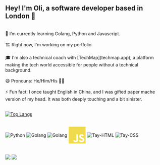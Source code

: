 ## Hey! I'm Oli, a software developer based in London 👋
<br>
🌱 I’m currently learning Golang, Python and Javascript.<br><br>
🏗️ Right now, I'm working on my portfolio.<br><br>
🎓 I'm also a technical coach with [TechMap](techmap.app), a platform making the tech world accessible for people without a technical background.<br><br>
😄 Pronouns: He/Him/His 🏳️‍🌈<br><br>
⚡ Fun fact: I once taught English in China, and I was gifted paper mache version of my head. It was both deeply touching and a bit sinister.<br><br>

[![Top Langs](https://github-readme-stats.vercel.app/api/top-langs/?username=olikelly00)](https://github.com/anuraghazra/github-readme-stats)
<br>

<div style="display: inline_block">
  <br>
  <img align="center" alt="Python" height="55" width="55" src="https://raw.githubusercontent.com/bablubambal/All_logo_and_pictures/7c0ac2ceb9f9d24992ec393d11fa7337d2f92466/programming%20languages/python.svg">
    <img align="center" alt="Golang" height="55" width="55" src="https://raw.githubusercontent.com/bablubambal/All_logo_and_pictures/7c0ac2ceb9f9d24992ec393d11fa7337d2f92466/programming%20languages/go.svg">
   <img align="center" alt="Golang" height="55" width="55" src="https://seeklogo.com/images/S/swift-logo-7927855EB5-seeklogo.com.png">
  <img align="center" alt="Tay-Js" height="55" width="55" src="https://raw.githubusercontent.com/devicons/devicon/master/icons/javascript/javascript-plain.svg">
  <img align="center" alt="Tay-HTML" height="55" width="55" src="https://cdn.jsdelivr.net/gh/devicons/devicon/icons/html5/html5-original.svg">
  <img align="center" alt="Tay-CSS" height="55" width="55"  src="https://cdn.jsdelivr.net/gh/devicons/devicon/icons/css3/css3-original.svg" />
</div>
<br>
<br>

<div style="display: inline_block">
<a href="https://www.linkedin.com/in/olikelly" rel="nofollow"><img src="https://camo.githubusercontent.com/591c02e8ff595d43e0b35b1b29aed639a7154b959cd8f8c854b9e176d885b094/68747470733a2f2f696d672e736869656c64732e696f2f62616467652f4c696e6b6564496e2d3030373742353f7374796c653d666f722d7468652d6261646765266c6f676f3d6c696e6b6564696e266c6f676f436f6c6f723d7768697465" data-canonical-src="https://img.shields.io/badge/LinkedIn-0077B5?style=for-the-badge&amp;logo=linkedin&amp;logoColor=white" style="max-width: 100%;"></a>
<a href="https://www.codewars.com/users/olikelly1" rel="nofollow"><img src="https://camo.githubusercontent.com/b827a0ddcd5e6dfb2253f5681826425a953d601d7b887614856844b9b1e5adb6/68747470733a2f2f696d672e736869656c64732e696f2f62616467652f436f6465776172732d4231333631453f7374796c653d666f722d7468652d6261646765266c6f676f3d436f646577617273266c6f676f436f6c6f723d7768697465" data-canonical-src="https://img.shields.io/badge/Codewars-B1361E?style=for-the-badge&amp;logo=Codewars&amp;logoColor=white" style="max-width: 100%;"></a>
</div>
